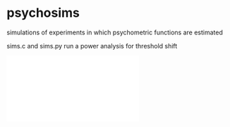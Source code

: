 psychosims
==========

simulations of experiments in which psychometric functions are estimated

sims.c and sims.py run a power analysis for threshold shift

![Image](psychosims.pdf)